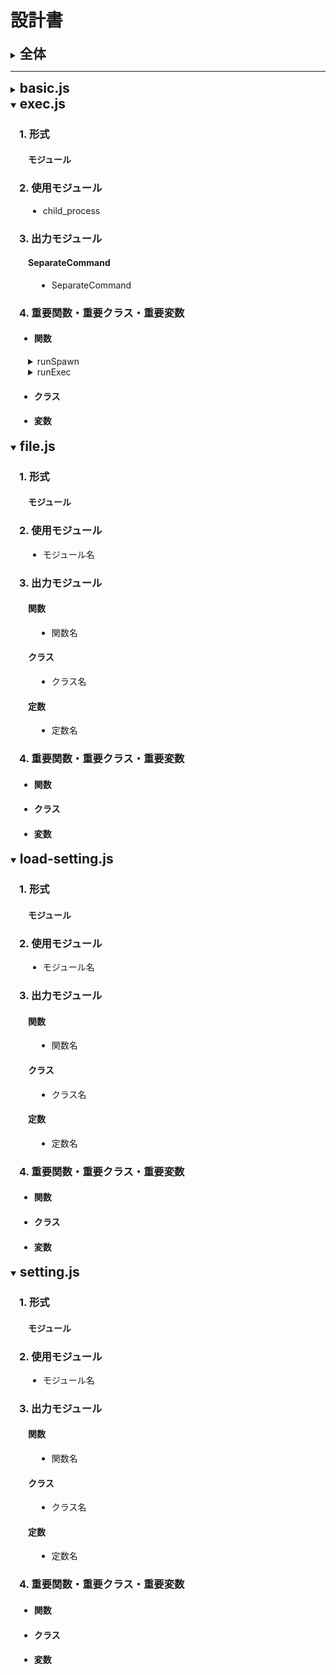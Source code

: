 <style>
  summary span{
    font-size: 1.5em;
    font-weight: bolder;
  }
  .inside-of-list{
    padding-left: 1em;
  }
</style>

# 設計書

<!-- 全体説明開始------------------------------------------------------------------------------------------>

<details>

<summary>
  <span>全体</span>
</summary>
<div class="inside-of-list">

### 1. 要望

### 2. 方針

### 3. 設計・構築内容

#### 3.1 制御項目

<details>

<summary>
  概要図
</summary>

</details>
</div>
</details>

<!-- 全体説明完了------------------------------------------------------------------------------------------>

***

<!-- basic.js開始 ----------------------------------------------------------------------------------------->

<details>

<summary>
  <span>basic.js</span>
</summary>
<div class="inside-of-list">

### 1. 形式

<div class="inside-of-list">

#### モジュール

</div>

### 2. 使用モジュール

<div class="inside-of-list">

* 無し。

</div>

### 3. 出力モジュール

<div class="inside-of-list">

* #### 関数

<div class="inside-of-list">

* getType
* isSameObject

</div>

</div>

### 4. 重要関数

<div class="inside-of-list">

<!-- getType関数開始 -------------------------------------------------------------------------------------->

<details>

<summary>
  getType
</summary>
<div class="inside-of-list">

### 1. 要望

### 2. 方針

### 3. 設計・構築内容

#### 3.1 制御項目

<details open>

<summary>
  概要図
</summary>
<div class="inside-of-list">

</div>
</details>

#### 3.2 フロー

</div>
</details>

<!-- basic.js/getType完了 -------------------------------------------------------------------------------->

<!-- basic.js/isSameObject開始 --------------------------------------------------------------------------->

<details>

<summary>
  isSameObject
</summary>
<div class="inside-of-list">

### 1. 要望

### 2. 方針

### 3. 設計・構築内容

#### 3.1 制御項目

<details>

<summary>
  概要図
</summary>

<div class="inside-of-list">

</div>

</details>
<div class="inside-of-list">

#### 3.2 制御項目

<details>

<summary>
  概要図
</summary>
<div class="inside-of-list">

</div>
</details>

### 3.2 フロー

</div>
</details>

<!-- basic.js/isSameObject開始 ---------------------------------------------------------------------------->

</div>
</details>

<!-- basic.js完了 ----------------------------------------------------------------------------------------->

<!-- exec.js開始 ------------------------------------------------------------------------------------------>

<details open>

<summary>
  <span>exec.js</span>
</summary>
<div class="inside-of-list">

### 1. 形式

<div class="inside-of-list">

#### モジュール

</div>

### 2. 使用モジュール

<div class="inside-of-list">

* child_process

</div>

### 3. 出力モジュール

<div class="inside-of-list">

#### SeparateCommand

<div class="inside-of-list">

* SeparateCommand

</div>

</div>

### 4. 重要関数・重要クラス・重要変数

* #### 関数

<div class="inside-of-list">

<!-- exec.js/runSpawn開始 ----------------------------------------------------------------------------------------->

<details>

<summary>
  runSpawn
</summary>
<div class="inside-of-list">

### 1. 要望

### 2. 方針

### 3. 設計・構築内容

#### 3.1 制御項目

<details>

<summary>
  概要図
</summary>

<div class="inside-of-list">

</div>

</details>

#### 3.2 引数・返り値

<div class="inside-of-list">

</div>

#### 3.3 フロー

<div class="inside-of-list">

</div>
</div>
</details>

<!-- exec.js/runSpawn終了 ----------------------------------------------------------------------------------------->

<!-- exec.js/runExec開始 ----------------------------------------------------------------------------------------->

<details>

<summary>
  runExec
</summary>
<div class="inside-of-list">

### 1. 要望

### 2. 方針

### 3. 設計・構築内容

#### 3.1 制御項目

<details>

<summary>
  概要図
</summary>

<div class="inside-of-list">

</div>

</details>

#### 3.2 引数・返り値

<div class="inside-of-list">

</div>

#### 3.3 フロー

<div class="inside-of-list">

</div>
</div>
</details>

<!-- runExec終了 ----------------------------------------------------------------------------------------->

</div>

* #### クラス

<div class="inside-of-list">

[](ここにクラスの詳細を書く)
</div>

* #### 変数

<div class="inside-of-list">

[](ここに変数の詳細を書く)

</div>

</div>
</details>

<!-- exec.js完了 ------------------------------------------------------------------------------------------->

<!-- file.js開始 ------------------------------------------------------------------------------------------->

<details open>

<summary>
  <span>file.js</span>
</summary>
<div class="inside-of-list">

### 1. 形式

<div class="inside-of-list">

#### モジュール

</div>

### 2. 使用モジュール

<div class="inside-of-list">

* モジュール名

</div>

[](形式がモジュールではない場合、ここから消す。------------------------------------------------------)

### 3. 出力モジュール

<div class="inside-of-list">

#### 関数

<div class="inside-of-list">

* 関数名

</div>

#### クラス

<div class="inside-of-list">

* クラス名

</div>

#### 定数

<div class="inside-of-list">

* 定数名

</div>

</div>

[](形式がモジュールではない場合、ここまで消す。------------------------------------------------------)

### 4. 重要関数・重要クラス・重要変数

* #### 関数

<div class="inside-of-list">

[](ここに関数の詳細を書く)
</div>

* #### クラス

<div class="inside-of-list">

[](ここにクラスの詳細を書く)
</div>

* #### 変数

<div class="inside-of-list">

[](ここに変数の詳細を書く)

</div>

</div>
</details>

<!-- file.js完了--------------------------------------------------------------------------------------------->

<!-- load-setting.js開始------------------------------------------------------------------------------------->

<details open>

<summary>
  <span>load-setting.js</span>
</summary>
<div class="inside-of-list">

### 1. 形式

<div class="inside-of-list">

#### モジュール

</div>

### 2. 使用モジュール

<div class="inside-of-list">

* モジュール名

</div>

[](形式がモジュールではない場合、ここから消す。------------------------------------------------------)

### 3. 出力モジュール

<div class="inside-of-list">

#### 関数

<div class="inside-of-list">

* 関数名

</div>

#### クラス

<div class="inside-of-list">

* クラス名

</div>

#### 定数

<div class="inside-of-list">

* 定数名

</div>

</div>

[](形式がモジュールではない場合、ここまで消す。------------------------------------------------------)

### 4. 重要関数・重要クラス・重要変数

* #### 関数

<div class="inside-of-list">

[](ここに関数の詳細を書く)
</div>

* #### クラス

<div class="inside-of-list">

[](ここにクラスの詳細を書く)
</div>

* #### 変数

<div class="inside-of-list">

[](ここに変数の詳細を書く)

</div>

</div>
</details>

<!-- load-setting.js完了------------------------------------------------------------------------------------->

<!-- setting.js開始------------------------------------------------------------------------------------------>

<details open>

<summary>
  <span>setting.js</span>
</summary>
<div class="inside-of-list">

### 1. 形式

<div class="inside-of-list">

#### モジュール

</div>

### 2. 使用モジュール

<div class="inside-of-list">

* モジュール名

</div>

[](形式がモジュールではない場合、ここから消す。------------------------------------------------------)

### 3. 出力モジュール

<div class="inside-of-list">

#### 関数

<div class="inside-of-list">

* 関数名

</div>

#### クラス

<div class="inside-of-list">

* クラス名

</div>

#### 定数

<div class="inside-of-list">

* 定数名

</div>

</div>

[](形式がモジュールではない場合、ここまで消す。------------------------------------------------------)

### 4. 重要関数・重要クラス・重要変数

* #### 関数

<div class="inside-of-list">

[](ここに関数の詳細を書く)
</div>

* #### クラス

<div class="inside-of-list">

[](ここにクラスの詳細を書く)
</div>

* #### 変数

<div class="inside-of-list">

[](ここに変数の詳細を書く)

</div>

</div>
</details>

<!-- setting.js完了------------------------------------------------------------------------------------------>